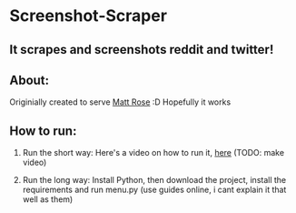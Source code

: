 # Screenshot-Scraper
## It scrapes and screenshots reddit and twitter!
## About:

Originially created to serve [Matt Rose](https://www.youtube.com/c/MattRoseStuff) :D Hopefully it works

## How to run:

1) Run the short way:
Here's a video on how to run it, [here]() (TODO: make video)

2) Run the long way:
Install Python, then download the project, install the requirements and run menu.py
(use guides online, i cant explain it that well as them)
